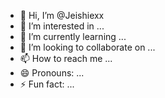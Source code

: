 - 👋 Hi, I’m @Jeishiexx
- 👀 I’m interested in ...
- 🌱 I’m currently learning ...
- 💞️ I’m looking to collaborate on ...
- 📫 How to reach me ...
- 😄 Pronouns: ...
- ⚡ Fun fact: ...

<!---
Jeishiexx/Jeishiexx is a ✨ special ✨ repository because its `README.md` (this file) appears on your GitHub profile.
You can click the Preview link to take a look at your changes.
--->
